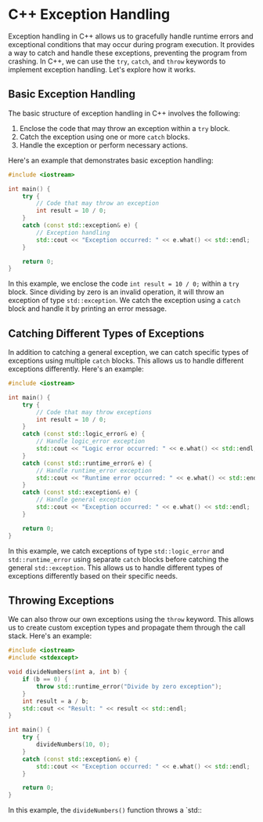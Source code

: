 # C++ Exception Handling

Exception handling in C++ allows us to gracefully handle runtime errors and exceptional conditions that may occur during program execution. It provides a way to catch and handle these exceptions, preventing the program from crashing. In C++, we can use the `try`, `catch`, and `throw` keywords to implement exception handling. Let's explore how it works.

## Basic Exception Handling

The basic structure of exception handling in C++ involves the following:

1. Enclose the code that may throw an exception within a `try` block.
2. Catch the exception using one or more `catch` blocks.
3. Handle the exception or perform necessary actions.

Here's an example that demonstrates basic exception handling:

```cpp
#include <iostream>

int main() {
    try {
        // Code that may throw an exception
        int result = 10 / 0;
    }
    catch (const std::exception& e) {
        // Exception handling
        std::cout << "Exception occurred: " << e.what() << std::endl;
    }

    return 0;
}
```

In this example, we enclose the code `int result = 10 / 0;` within a `try` block. Since dividing by zero is an invalid operation, it will throw an exception of type `std::exception`. We catch the exception using a `catch` block and handle it by printing an error message.

## Catching Different Types of Exceptions

In addition to catching a general exception, we can catch specific types of exceptions using multiple `catch` blocks. This allows us to handle different exceptions differently. Here's an example:

```cpp
#include <iostream>

int main() {
    try {
        // Code that may throw exceptions
        int result = 10 / 0;
    }
    catch (const std::logic_error& e) {
        // Handle logic_error exception
        std::cout << "Logic error occurred: " << e.what() << std::endl;
    }
    catch (const std::runtime_error& e) {
        // Handle runtime_error exception
        std::cout << "Runtime error occurred: " << e.what() << std::endl;
    }
    catch (const std::exception& e) {
        // Handle general exception
        std::cout << "Exception occurred: " << e.what() << std::endl;
    }

    return 0;
}
```

In this example, we catch exceptions of type `std::logic_error` and `std::runtime_error` using separate `catch` blocks before catching the general `std::exception`. This allows us to handle different types of exceptions differently based on their specific needs.

## Throwing Exceptions

We can also throw our own exceptions using the `throw` keyword. This allows us to create custom exception types and propagate them through the call stack. Here's an example:

```cpp
#include <iostream>
#include <stdexcept>

void divideNumbers(int a, int b) {
    if (b == 0) {
        throw std::runtime_error("Divide by zero exception");
    }
    int result = a / b;
    std::cout << "Result: " << result << std::endl;
}

int main() {
    try {
        divideNumbers(10, 0);
    }
    catch (const std::exception& e) {
        std::cout << "Exception occurred: " << e.what() << std::endl;
    }

    return 0;
}
```

In this example, the `divideNumbers()` function throws a `std::
